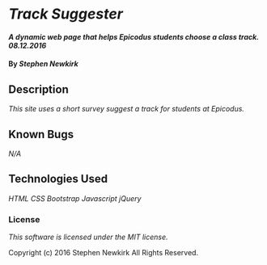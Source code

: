 # _Track Suggester_

#### _A dynamic web page that helps Epicodus students choose a class track. 08.12.2016_

#### By _**Stephen Newkirk**_

## Description

_This site uses a short survey suggest a track for students at Epicodus._

## Known Bugs

_N/A_

## Technologies Used

_HTML_
_CSS_
_Bootstrap_
_Javascript_
_jQuery_

### License

_This software is licensed under the MIT license._

Copyright (c) 2016 Stephen Newkirk All Rights Reserved.
